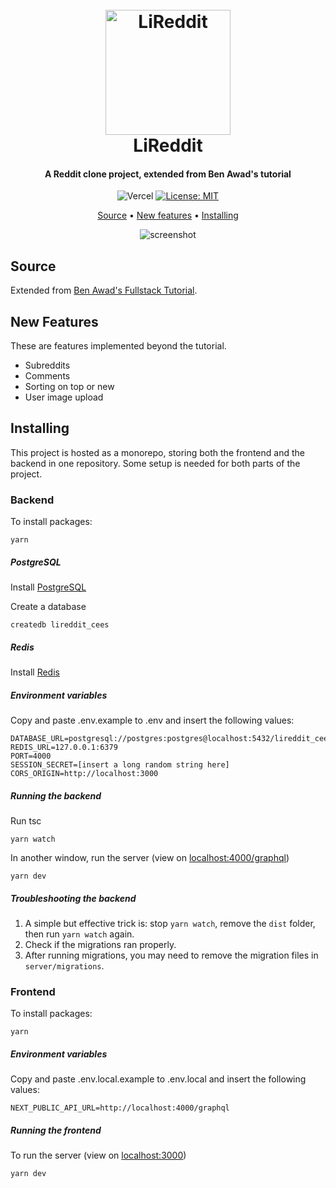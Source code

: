 <center>
<h1>
  <br />
  <a href="https://lireddit.ceesjol.nl/"><img src="https://raw.githubusercontent.com/CeesJol/lireddit/main/web/public/lireddit_logo.png" alt="LiReddit" width="200"></a>
  <br />
  LiReddit
  <br />
</h1>

<h4>A Reddit clone project, extended from Ben Awad's tutorial</h4>

![Vercel](https://vercelbadge.vercel.app/api/CeesJol/lireddit)
[![License: MIT](https://img.shields.io/badge/License-MIT-yellow.svg)](https://opensource.org/licenses/MIT)

<a href="#source">Source</a> •
<a href="#new-features">New features</a> •
<a href="#installing">Installing</a>

![screenshot](https://raw.githubusercontent.com/CeesJol/lireddit/main/web/public/preview.png)

</center>

## Source

Extended from [Ben Awad's Fullstack Tutorial](https://www.youtube.com/watch?v=I6ypD7qv3Z8).

## New Features

These are features implemented beyond the tutorial.

- Subreddits
- Comments
- Sorting on top or new
- User image upload

## Installing

This project is hosted as a monorepo, storing both the frontend and the backend in one repository. Some setup is needed for both parts of the project.

### Backend

To install packages:

```
yarn
```

##### PostgreSQL

Install [PostgreSQL](https://postgresapp.com/downloads.html)

Create a database

```
createdb lireddit_cees
```

##### Redis

Install [Redis](https://gist.github.com/tomysmile/1b8a321e7c58499ef9f9441b2faa0aa8)

##### Environment variables

Copy and paste .env.example to .env and insert the following values:

```
DATABASE_URL=postgresql://postgres:postgres@localhost:5432/lireddit_cees
REDIS_URL=127.0.0.1:6379
PORT=4000
SESSION_SECRET=[insert a long random string here]
CORS_ORIGIN=http://localhost:3000
```

##### Running the backend

Run tsc

```
yarn watch
```

In another window, run the server (view on [localhost:4000/graphql](localhost:4000/graphql))

```
yarn dev
```

##### Troubleshooting the backend

1. A simple but effective trick is: stop `yarn watch`, remove the `dist` folder, then run `yarn watch` again.
2. Check if the migrations ran properly.
3. After running migrations, you may need to remove the migration files in `server/migrations`.

### Frontend

To install packages:

```
yarn
```

##### Environment variables

Copy and paste .env.local.example to .env.local and insert the following values:

```
NEXT_PUBLIC_API_URL=http://localhost:4000/graphql
```

##### Running the frontend

To run the server (view on [localhost:3000](localhost:3000))

```
yarn dev
```
